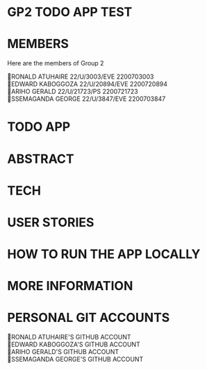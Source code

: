 # GP2 TODO APP TEST

# MEMBERS
 Here are the members of Group 2
 
🔸RONALD ATUHAIRE	22/U/3003/EVE	2200703003 <br>
🔸EDWARD KABOGGOZA	22/U/20894/EVE	2200720894 <br>
🔸ARIHO GERALD	22/U/21723/PS	2200721723 <br>
🔸SSEMAGANDA GEORGE	22/U/3847/EVE	2200703847 <br>

# TODO APP

# ABSTRACT

# TECH

# USER STORIES

# HOW TO RUN THE APP LOCALLY

# MORE INFORMATION

# PERSONAL GIT ACCOUNTS
🔸RONALD ATUHAIRE'S GITHUB ACCOUNT <br>
🔸EDWARD KABOGGOZA'S GITHUB ACCOUNT <br>
🔸ARIHO GERALD'S GITHUB ACCOUNT <br>
🔸SSEMAGANDA GEORGE'S GITHUB ACCOUNT <br>
